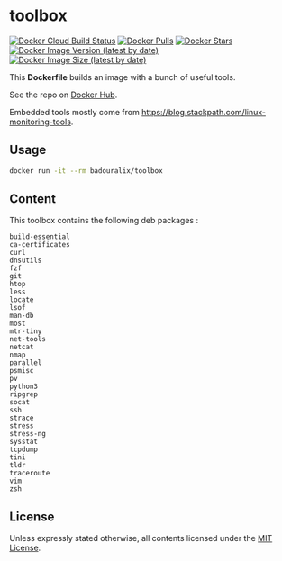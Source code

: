 # toolbox

[![Docker Cloud Build Status](https://img.shields.io/docker/cloud/build/badouralix/toolbox?label=build&logo=docker&logoColor=white)](https://hub.docker.com/r/badouralix/toolbox)
[![Docker Pulls](https://img.shields.io/docker/pulls/badouralix/toolbox?label=pulls&logo=docker&logoColor=white)](https://hub.docker.com/r/badouralix/toolbox)
[![Docker Stars](https://img.shields.io/docker/stars/badouralix/toolbox?label=stars&logo=docker&logoColor=white)](https://hub.docker.com/r/badouralix/toolbox)
[![Docker Image Version (latest by date)](https://img.shields.io/docker/v/badouralix/toolbox?logo=docker&logoColor=white)](https://hub.docker.com/r/badouralix/toolbox)
[![Docker Image Size (latest by date)](https://img.shields.io/docker/image-size/badouralix/toolbox?label=size&logo=docker&logoColor=white)](https://hub.docker.com/r/badouralix/toolbox)

This **Dockerfile** builds an image with a bunch of useful tools.

See the repo on [Docker Hub](https://hub.docker.com/r/badouralix/toolbox/).

Embedded tools mostly come from <https://blog.stackpath.com/linux-monitoring-tools>.

## Usage

```bash
docker run -it --rm badouralix/toolbox
```

## Content

This toolbox contains the following deb packages :

```text
build-essential
ca-certificates
curl
dnsutils
fzf
git
htop
less
locate
lsof
man-db
most
mtr-tiny
net-tools
netcat
nmap
parallel
psmisc
pv
python3
ripgrep
socat
ssh
strace
stress
stress-ng
sysstat
tcpdump
tini
tldr
traceroute
vim
zsh
```

## License

Unless expressly stated otherwise, all contents licensed under the [MIT License](https://github.com/badouralix/dockerfiles/blob/main/LICENSE).
